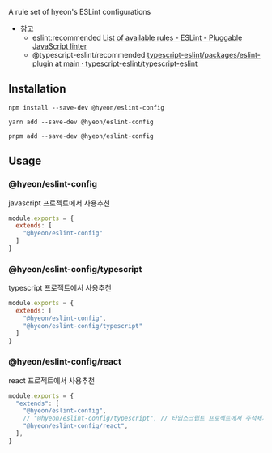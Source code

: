 A rule set of hyeon's ESLint configurations

- 참고
  - eslint:recommended [List of available rules - ESLint - Pluggable JavaScript linter](https://eslint.org/docs/rules/)
  - @typescript-eslint/recommended [typescript-eslint/packages/eslint-plugin at main · typescript-eslint/typescript-eslint](https://github.com/typescript-eslint/typescript-eslint/tree/main/packages/eslint-plugin)

## Installation

```shell
npm install --save-dev @hyeon/eslint-config
```

```shell
yarn add --save-dev @hyeon/eslint-config
```

```shell
pnpm add --save-dev @hyeon/eslint-config
```

## Usage

### @hyeon/eslint-config

javascript 프로젝트에서 사용추천

```js
module.exports = {
  extends: [
    "@hyeon/eslint-config"
  ]
}
```

### @hyeon/eslint-config/typescript

typescript 프로젝트에서 사용추천

```js
module.exports = {
  extends: [
    "@hyeon/eslint-config",
    "@hyeon/eslint-config/typescript"
  ]
}
```

### @hyeon/eslint-config/react

react 프로젝트에서 사용추천

```js
module.exports = {
  "extends": [
    "@hyeon/eslint-config",
    // "@hyeon/eslint-config/typescript", // 타입스크립트 프로젝트에서 주석제거
    "@hyeon/eslint-config/react",
  ],
}
```
